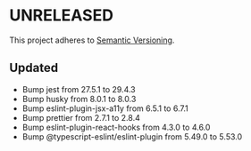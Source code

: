 # UNRELEASED

This project adheres to [Semantic Versioning](http://semver.org/).

## Updated

- Bump jest from 27.5.1 to 29.4.3
- Bump husky from 8.0.1 to 8.0.3
- Bump eslint-plugin-jsx-a11y from 6.5.1 to 6.7.1
- Bump prettier from 2.7.1 to 2.8.4
- Bump eslint-plugin-react-hooks from 4.3.0 to 4.6.0
- Bump @typescript-eslint/eslint-plugin from 5.49.0 to 5.53.0
